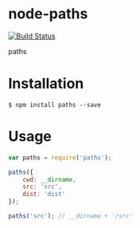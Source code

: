 # node-paths

[![Build Status](https://travis-ci.org/tnRaro/node-paths.svg)](https://travis-ci.org/tnRaro/node-paths)

paths

# Installation

	$ npm install paths --save

# Usage

```js
var paths = require('paths');

paths({
	cwd: __dirname,
	src: 'src',
	dist: 'dist'
});

paths('src'); // __dirname + '/src'
```